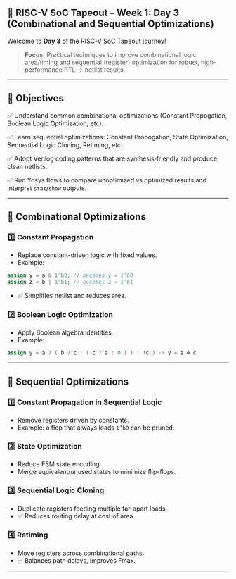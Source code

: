 ## 🌟 RISC-V SoC Tapeout – Week 1: Day 3 (Combinational and Sequential Optimizations)

Welcome to **Day 3** of the RISC-V SoC Tapeout journey!

> **Focus:** Practical techniques to improve combinational logic area/timing and sequential (register) optimization for robust, high-performance RTL → netlist results.

---

## 🎯 Objectives

✅ Understand common combinational optimizations (Constant Propogation, Boolean Logic Optimization, etc).

✅ Learn sequential optimizations: Constant Propogation, State Optimization, Sequential Logic Cloning, Retiming, etc.

✅ Adopt Verilog coding patterns that are synthesis‑friendly and produce clean netlists.

✅ Run Yosys flows to compare unoptimized vs optimized results and interpret `stat`/`show` outputs.

---

## 🧠 Combinational Optimizations

### 1️⃣ Constant Propagation
- Replace constant-driven logic with fixed values.
- Example:
```verilog
assign y = a & 1'b0; // becomes y = 1'b0
assign z = b | 1'b1; // becomes z = 1'b1
```
- ✅ Simplifies netlist and reduces area.

### 2️⃣ Boolean Logic Optimization
- Apply Boolean algebra identities.
- Example:
```verilog
assign y = a ? ( b ? c : ( c ? a : 0 ) ) : !c ) -> y = a ⊕ c
```
---

## 🔁 Sequential Optimizations

### 1️⃣ Constant Propagation in Sequential Logic
- Remove registers driven by constants.
- Example: a flop that always loads `1’b0` can be pruned.

### 2️⃣ State Optimization
- Reduce FSM state encoding.
- Merge equivalent/unused states to minimize flip-flops.

### 3️⃣ Sequential Logic Cloning
- Duplicate registers feeding multiple far-apart loads.
- ✅ Reduces routing delay at cost of area.

### 4️⃣ Retiming
- Move registers across combinational paths.
- ✅ Balances path delays, improves Fmax.

---
